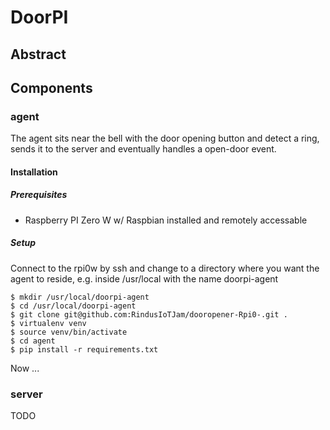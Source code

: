 # DoorPI

## Abstract

## Components

### agent
The agent sits near the bell with the door opening button and 
detect a ring, sends it to the server and eventually handles a
open-door event.

#### Installation

##### Prerequisites

- Raspberry PI Zero W w/ Raspbian installed and remotely
  accessable

##### Setup

Connect to the rpi0w by ssh and change to a directory where
you want the agent to reside, e.g. inside /usr/local with
the name doorpi-agent

```
$ mkdir /usr/local/doorpi-agent
$ cd /usr/local/doorpi-agent
$ git clone git@github.com:RindusIoTJam/dooropener-Rpi0-.git .
$ virtualenv venv
$ source venv/bin/activate
$ cd agent
$ pip install -r requirements.txt
```

Now ...

### server
TODO